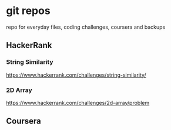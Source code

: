 # git repos
repo for everyday files, coding challenges, coursera and backups

## HackerRank
### String Similarity
https://www.hackerrank.com/challenges/string-similarity/

### 2D Array
https://www.hackerrank.com/challenges/2d-array/problem

## Coursera
